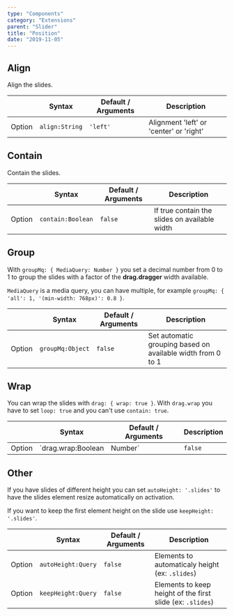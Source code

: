 ```yaml
---
type: "Components"
category: "Extensions"
parent: "Slider"
title: "Position"
date: "2019-11-05"
---
```


## Align

Align the slides.

<div class="table-scroll">

|                         | Syntax                                    | Default / Arguments                       | Description                   |
| ----------------------- | ----------------------------------------- | ----------------------------- | ----------------------------- |
| Option                  | `align:String`                          | `'left'`        | Alignment 'left' or 'center' or 'right'           |

</div>

<demo>
  <demovanilla src="vanilla/components/extensions/slider/align-left">
  </demovanilla>
  <demovanilla src="vanilla/components/extensions/slider/align-center">
  </demovanilla>
  <demovanilla src="vanilla/components/extensions/slider/align-right">
  </demovanilla>
</demo>

## Contain

Contain the slides.

<div class="table-scroll">

|                         | Syntax                                    | Default / Arguments                       | Description                   |
| ----------------------- | ----------------------------------------- | ----------------------------- | ----------------------------- |
| Option                  | `contain:Boolean`                          | `false`        | If true contain the slides on available width            |

</div>

<demo>
  <demovanilla src="vanilla/components/extensions/slider/contain-center">
  </demovanilla>
  <demovanilla src="vanilla/components/extensions/slider/contain-left">
  </demovanilla>
  <demovanilla src="vanilla/components/extensions/slider/contain-right">
  </demovanilla>
</demo>

## Group

With `groupMq: { MediaQuery: Number }` you set a decimal number from 0 to 1 to group the slides with a factor of the **drag.dragger** width available.

`MediaQuery` is a media query, you can have multiple, for example `groupMq: { 'all': 1, '(min-width: 768px)': 0.8 }`.

<div class="table-scroll">

|                         | Syntax                                    | Default / Arguments                       | Description                   |
| ----------------------- | ----------------------------------------- | ----------------------------- | ----------------------------- |
| Option                  | `groupMq:Object`                          | `false`        | Set automatic grouping based on available width from 0 to 1            |

</div>

<demo>
  <demovanilla src="vanilla/components/extensions/slider/group-responsive">
  </demovanilla>
</demo>

## Wrap

You can wrap the slides with `drag: { wrap: true }`. With `drag.wrap` you have to set `loop: true` and you can't use `contain: true`.

<div class="table-scroll">

|                         | Syntax                                    | Default / Arguments                       | Description                   |
| ----------------------- | ----------------------------------------- | ----------------------------- | ----------------------------- |
| Option                  | `drag.wrap:Boolean|Number`                          | `false`        | Wrap slides on start and end             |

</div>

<demo>
  <demovanilla src="vanilla/components/extensions/slider/wrap">
  </demovanilla>
  <demovanilla src="vanilla/components/extensions/slider/wrap-left">
  </demovanilla>
  <demovanilla src="vanilla/components/extensions/slider/wrap-right">
  </demovanilla>
</demo>

## Other

If you have slides of different height you can set `autoHeight: '.slides'` to have the slides element resize automatically on activation.

If you want to keep the first element height on the slide use `keepHeight: '.slides'`.

<div class="table-scroll">

|                         | Syntax                                    | Default / Arguments                       | Description                   |
| ----------------------- | ----------------------------------------- | ----------------------------- | ----------------------------- |
| Option                  | `autoHeight:Query`                          | `false`        | Elements to automaticaly height (ex: `.slides`)            |
| Option                  | `keepHeight:Query`                          | `false`        | Elements to keep height of the first slide (ex: `.slides`)            |

</div>

<demo>
  <demovanilla src="vanilla/components/extensions/slider/other">
  </demovanilla>
</demo>

